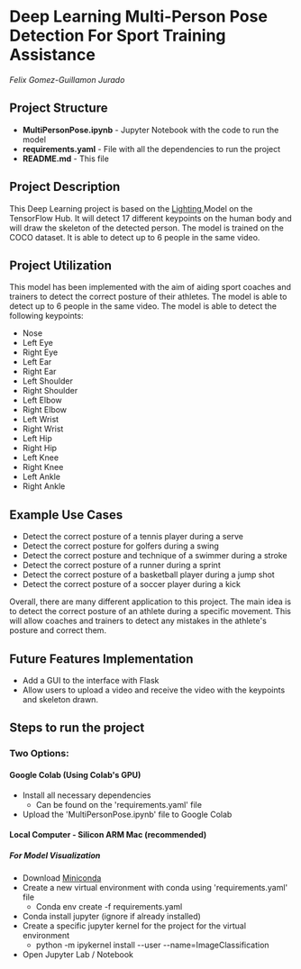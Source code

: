 # Deep Learning Multi-Person Pose Detection For Sport Training Assistance
*Felix Gomez-Guillamon Jurado*

## Project Structure
- **MultiPersonPose.ipynb** - Jupyter Notebook with the code to run the model
- **requirements.yaml** - File with all the dependencies to run the project
- **README.md** - This file

## Project Description
This Deep Learning project is based on the <a href="https://tfhub.dev/google/movenet/multipose/lightning/1"> Lighting </a> Model on the
TensorFlow Hub. It will detect 17 different keypoints on the human body and will draw the skeleton of the detected person. The model is trained on the COCO dataset. It is able to detect up to 6 people in the same video.

## Project Utilization
This model has been implemented with the aim of aiding sport coaches and trainers to detect the correct posture of their athletes. The model is able to detect up to 6 people in the same video. The model is able to detect the following keypoints:

- Nose
- Left Eye
- Right Eye
- Left Ear
- Right Ear
- Left Shoulder
- Right Shoulder
- Left Elbow
- Right Elbow
- Left Wrist
- Right Wrist
- Left Hip
- Right Hip
- Left Knee
- Right Knee
- Left Ankle
- Right Ankle

## Example Use Cases

- Detect the correct posture of a tennis player during a serve
- Detect the correct posture for golfers during a swing
- Detect the correct posture and technique of a swimmer during a stroke
- Detect the correct posture of a runner during a sprint
- Detect the correct posture of a basketball player during a jump shot
- Detect the correct posture of a soccer player during a kick

Overall, there are many different application to this project. The main idea is to detect the correct posture of an athlete during a specific movement. This will allow coaches and trainers to detect any mistakes in the athlete's posture and correct them.


## Future Features Implementation

- Add a GUI to the interface with Flask
- Allow users to upload a video and receive the video with the keypoints and skeleton drawn.


## Steps to run the project
### Two Options:
#### Google Colab (Using Colab's GPU)
- Install all necessary dependencies
	- Can be found on the 'requirements.yaml' file
- Upload the 'MultiPersonPose.ipynb' file to Google Colab
#### Local Computer - Silicon ARM Mac (recommended)
##### For Model Visualization
- Download <a href="https://docs.conda.io/en/main/miniconda.html">Miniconda</a>
- Create a new virtual environment with conda using 'requirements.yaml' file
	- Conda env create -f requirements.yaml
- Conda install jupyter (ignore if already installed)
- Create a specific jupyter kernel for the project for the virtual environment
	- python -m ipykernel install --user --name=ImageClassification
- Open Jupyter Lab / Notebook

